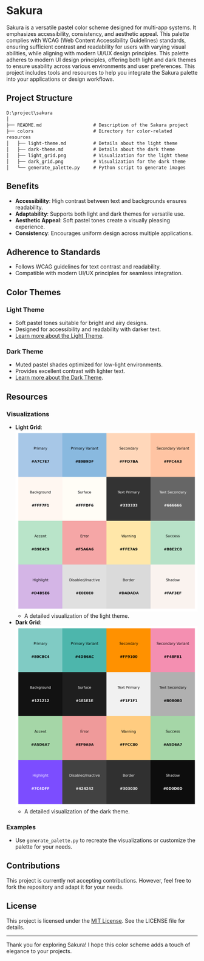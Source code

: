 # Sakura

Sakura is a versatile pastel color scheme designed for multi-app systems. It emphasizes accessibility, consistency, and aesthetic appeal. This palette complies with WCAG (Web Content Accessibility Guidelines) standards, ensuring sufficient contrast and readability for users with varying visual abilities, while aligning with modern UI/UX design principles. This palette adheres to modern UI design principles, offering both light and dark themes to ensure usability across various environments and user preferences. This project includes tools and resources to help you integrate the Sakura palette into your applications or design workflows.

## Project Structure
```
D:\project\sakura
│
├── README.md                   # Description of the Sakura project
├── colors                      # Directory for color-related resources
│   ├── light-theme.md          # Details about the light theme
│   ├── dark-theme.md           # Details about the dark theme
│   ├── light_grid.png          # Visualization for the light theme
│   ├── dark_grid.png           # Visualization for the dark theme
│   └── generate_palette.py     # Python script to generate images
```

## Benefits

- **Accessibility**: High contrast between text and backgrounds ensures readability.
- **Adaptability**: Supports both light and dark themes for versatile use.
- **Aesthetic Appeal**: Soft pastel tones create a visually pleasing experience.
- **Consistency**: Encourages uniform design across multiple applications.

## Adherence to Standards

- Follows WCAG guidelines for text contrast and readability.
- Compatible with modern UI/UX principles for seamless integration.

## Color Themes

### Light Theme
- Soft pastel tones suitable for bright and airy designs.
- Designed for accessibility and readability with darker text.
- [Learn more about the Light Theme](./colors/light-theme.md).

### Dark Theme
- Muted pastel shades optimized for low-light environments.
- Provides excellent contrast with lighter text.
- [Learn more about the Dark Theme](./colors/dark-theme.md).

## Resources

### Visualizations
- **Light Grid**: ![Light Theme Grid](./colors/light_grid.png)
  - A detailed visualization of the light theme.
- **Dark Grid**: ![Dark Theme Grid](./colors/dark_grid.png)
  - A detailed visualization of the dark theme.

### Examples
- Use `generate_palette.py` to recreate the visualizations or customize the palette for your needs.

## Contributions

This project is currently not accepting contributions. However, feel free to fork the repository and adapt it for your needs.

## License

This project is licensed under the [MIT License](./LICENSE). See the LICENSE file for details.

---

Thank you for exploring Sakura! I hope this color scheme adds a touch of elegance to your projects.
